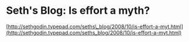 <!--
id: 53829087
link: http://tumblr.atmos.org/post/53829087/seths-blog-is-effort-a-myth
slug: seths-blog-is-effort-a-myth
date: Thu Oct 09 2008 12:05:08 GMT-0700 (PDT)
publish: 2008-10-09
tags: 
title: Seth's Blog: Is effort a myth?
-->


Seth's Blog: Is effort a myth?
==============================

[http://sethgodin.typepad.com/seths\_blog/2008/10/is-effort-a-myt.html](http://sethgodin.typepad.com/seths_blog/2008/10/is-effort-a-myt.html)

